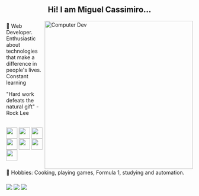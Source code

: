<h2 align="center"> Hi! I am Miguel Cassimiro... </h2>

<img src="https://i.pinimg.com/originals/5f/3e/25/5f3e25e86f76261c832c3dc45ffcf3d2.png" min-width="400px" max-width="400px" width="400px" align="right" alt="Computer Dev">

###

<p align="left" style="display: inline_block"> 
  👔 Web Developer. Enthusiastic about technologies that make a difference in people's lives. Constant learning
</p>
<p align="left" style="display: inline_block"> 
  "Hard work defeats the natural gift" - Rock Lee
</p>

<p style="display: inline_block" align="left"><br>
  <img align="center" height="30em" src="https://cdn.jsdelivr.net/gh/devicons/devicon/icons/sass/sass-original.svg" />
  <img align="center" height="30em" src="https://cdn.jsdelivr.net/gh/devicons/devicon/icons/javascript/javascript-original.svg" />
  <img align="center" height="30em" src="https://cdn.jsdelivr.net/gh/devicons/devicon/icons/vuejs/vuejs-original.svg" />
  <img align="center" height="30em" src="https://cdn.jsdelivr.net/gh/devicons/devicon/icons/nuxtjs/nuxtjs-original.svg" />
  <img align="center" height="30em" src="https://cdn.jsdelivr.net/gh/devicons/devicon/icons/nodejs/nodejs-original.svg" />
  <img align="center" height="30em" src="https://cdn.jsdelivr.net/gh/devicons/devicon/icons/figma/figma-original.svg" />
  <img align="center" height="30em" src="https://cdn.jsdelivr.net/gh/devicons/devicon/icons/xd/xd-plain.svg" />
</p>

###

<p align="left">
  🦄 Hobbies: Cooking, playing games, Formula 1, studying and automation.
</p>

###

<div align="left">

  <a href="https://t.me/maiguelman" target="_blank"><img src="https://img.shields.io/badge/Telegram-2CA5E0?style=for-the-badge&logo=telegram&logoColor=white" target="_blank"></a>
  <a href = "mailto:miguel.cassimiro99@gmail.com"><img src="https://img.shields.io/badge/-Gmail-%23333?style=for-the-badge&logo=gmail&logoColor=white" target="_blank"></a>
  <a href="https://www.linkedin.com/in/miguel-cassimiro" target="_blank"><img src="https://img.shields.io/badge/-LinkedIn-%230077B5?style=for-the-badge&logo=linkedin&logoColor=white" target="_blank"></a>
 
 
</div>
